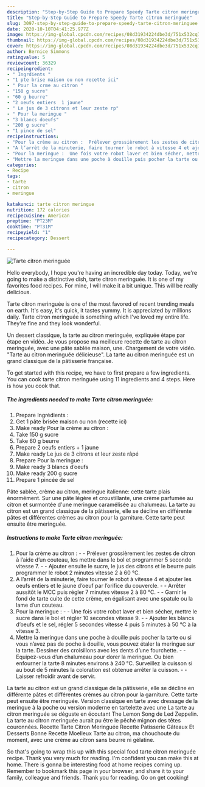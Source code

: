 ```yaml
---
description: "Step-by-Step Guide to Prepare Speedy Tarte citron meringuée"
title: "Step-by-Step Guide to Prepare Speedy Tarte citron meringuée"
slug: 3097-step-by-step-guide-to-prepare-speedy-tarte-citron-meringuee
date: 2020-10-10T04:41:25.977Z
image: https://img-global.cpcdn.com/recipes/08d31934224dbe3d/751x532cq70/tarte-citron-meringuee-photo-principale-de-la-recette.jpg
thumbnail: https://img-global.cpcdn.com/recipes/08d31934224dbe3d/751x532cq70/tarte-citron-meringuee-photo-principale-de-la-recette.jpg
cover: https://img-global.cpcdn.com/recipes/08d31934224dbe3d/751x532cq70/tarte-citron-meringuee-photo-principale-de-la-recette.jpg
author: Bernice Simmons
ratingvalue: 5
reviewcount: 36329
recipeingredient:
- " Ingrdients "
- "1 pte brise maison ou non recette ici"
- " Pour la crme au citron "
- "150 g sucre"
- "60 g beurre"
- "2 oeufs entiers  1 jaune"
- " Le jus de 3 citrons et leur zeste rp"
- " Pour la meringue "
- "3 blancs doeufs"
- "200 g sucre"
- "1 pince de sel"
recipeinstructions:
- "Pour la crème au citron :  Prélever grossièrement les zestes de citron à l’aide d’un couteau, les mettre dans le bol et programmer 5 seconde vitesse 7.  Ajouter ensuite le sucre, le jus des citrons et le beurre puis programmer le robot 2 minutes vitesse 2 à 60 °C."
- "A l’arrêt de la minuterie, faire tourner le robot à vitesse 4 et ajouter les oeufs entiers et le jaune d’oeuf par l’orifice du couvercle.  Arrêter aussitôt le MCC puis régler 7 minutes vitesse 2 à 80 °C.  Garnir le fond de tarte cuite de cette crème, en égalisant avec une spatule ou la lame d’un couteau."
- "Pour la meringue :  Une fois votre robot laver et bien sécher, mettre le sucre dans le bol et régler 10 secondes vitesse 9.  Ajouter les blancs d’oeufs et le sel, régler 5 secondes vitesse 4 puis 5 minutes à 50 °C à la vitesse 3."
- "Mettre la meringue dans une poche à douille puis pocher la tarte ou si vous n’avez pas de poche à douille, vous pouvez étaler la meringue sur la tarte. Dessiner des croisillons avec les dents d’une fourchette.  Equipez-vous d’un chalumeau pour dorer la meringue. Ou bien enfourner la tarte 8 minutes environs à 240 °C. Surveillez la cuisson si au bout de 5 minutes la coloration est obtenue arrêter la cuisson.  Laisser refroidir avant de servir."
categories:
- Recipe
tags:
- tarte
- citron
- meringue

katakunci: tarte citron meringue 
nutrition: 172 calories
recipecuisine: American
preptime: "PT23M"
cooktime: "PT31M"
recipeyield: "1"
recipecategory: Dessert

---
```



![Tarte citron meringuée](https://img-global.cpcdn.com/recipes/08d31934224dbe3d/751x532cq70/tarte-citron-meringuee-photo-principale-de-la-recette.jpg)

Hello everybody, I hope you're having an incredible day today. Today, we're going to make a distinctive dish, tarte citron meringuée. It is one of my favorites food recipes. For mine, I will make it a bit unique. This will be really delicious.

Tarte citron meringuée is one of the most favored of recent trending meals on earth. It's easy, it's quick, it tastes yummy. It is appreciated by millions daily. Tarte citron meringuée is something which I've loved my entire life. They're fine and they look wonderful.

Un dessert classique, la tarte au citron meringuée, expliquée étape par étape en vidéo. Je vous propose ma meilleure recette de tarte au citron meringuée, avec une pâte sablée maison, une. Chargement de votre vidéo. &#34;Tarte au citron meringuée délicieuse&#34;. La tarte au citron meringuée est un grand classique de la pâtisserie française.


To get started with this recipe, we have to first prepare a few ingredients. You can cook tarte citron meringuée using 11 ingredients and 4 steps. Here is how you cook that.

<!--inarticleads1-->

##### The ingredients needed to make Tarte citron meringuée:

1. Prepare  Ingrédients :
1. Get 1 pâte brisée maison ou non (recette ici)
1. Make ready  Pour la crème au citron :
1. Take 150 g sucre
1. Take 60 g beurre
1. Prepare 2 oeufs entiers + 1 jaune
1. Make ready  Le jus de 3 citrons et leur zeste râpé
1. Prepare  Pour la meringue :
1. Make ready 3 blancs d’oeufs
1. Make ready 200 g sucre
1. Prepare 1 pincée de sel


Pâte sablée, crème au citron, meringue italienne: cette tarte plais énormément. Sur une pâte légère et croustillante, une crème parfumée au citron et surmontée d&#39;une meringue caramélisée au chalumeau. La tarte au citron est un grand classique de la pâtisserie, elle se décline en différente pâtes et différentes crèmes au citron pour la garniture. Cette tarte peut ensuite être meringuée. 

<!--inarticleads2-->

##### Instructions to make Tarte citron meringuée:

1. Pour la crème au citron : -  - Prélever grossièrement les zestes de citron à l’aide d’un couteau, les mettre dans le bol et programmer 5 seconde vitesse 7. -  - Ajouter ensuite le sucre, le jus des citrons et le beurre puis programmer le robot 2 minutes vitesse 2 à 60 °C.
1. A l’arrêt de la minuterie, faire tourner le robot à vitesse 4 et ajouter les oeufs entiers et le jaune d’oeuf par l’orifice du couvercle. -  - Arrêter aussitôt le MCC puis régler 7 minutes vitesse 2 à 80 °C. -  - Garnir le fond de tarte cuite de cette crème, en égalisant avec une spatule ou la lame d’un couteau.
1. Pour la meringue : -  - Une fois votre robot laver et bien sécher, mettre le sucre dans le bol et régler 10 secondes vitesse 9. -  - Ajouter les blancs d’oeufs et le sel, régler 5 secondes vitesse 4 puis 5 minutes à 50 °C à la vitesse 3.
1. Mettre la meringue dans une poche à douille puis pocher la tarte ou si vous n’avez pas de poche à douille, vous pouvez étaler la meringue sur la tarte. Dessiner des croisillons avec les dents d’une fourchette. -  - Equipez-vous d’un chalumeau pour dorer la meringue. Ou bien enfourner la tarte 8 minutes environs à 240 °C. Surveillez la cuisson si au bout de 5 minutes la coloration est obtenue arrêter la cuisson. -  - Laisser refroidir avant de servir.


La tarte au citron est un grand classique de la pâtisserie, elle se décline en différente pâtes et différentes crèmes au citron pour la garniture. Cette tarte peut ensuite être meringuée. Version classique en tarte avec dressage de la meringue à la poche ou version moderne en tartelette avec une La tarte au citron meringuée se déguste en écoutant The Lemon Song de Led Zeppelin. La tarte au citron meringuée aurait pu être le pêché mignon des têtes couronnées. Recette Tarte Citron Meringuée Recette Patisserie Gâteaux Et Desserts Bonne Recette Moelleux Tarte au citron, ma chouchoute du moment, avec une crème au citron sans beurre ni gélatine. 

So that's going to wrap this up with this special food tarte citron meringuée recipe. Thank you very much for reading. I'm confident you can make this at home. There is gonna be interesting food at home recipes coming up. Remember to bookmark this page in your browser, and share it to your family, colleague and friends. Thank you for reading. Go on get cooking!

